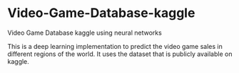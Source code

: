 # Video-Game-Database-kaggle
Video Game Database kaggle using neural networks

This is a deep learning implementation to predict the video game sales in different regions of the world. 
It uses the dataset that is publicly available on kaggle.
